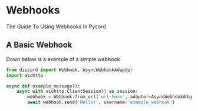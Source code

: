 # Webhooks
The Guide To Using Webhooks In Pycord


## A Basic Webhook

Down below is a example of a simple webhook
```py
from discord import Webhook, AsyncWebhookAdapter
import aiohttp

async def example_message():
    async with aiohttp.ClientSession() as session:
        webhook = Webhook.from_url('url-here', adapter=AsyncWebhookAdapter(session))
        await webhook.send('Hello!', username='example_webhook')
```